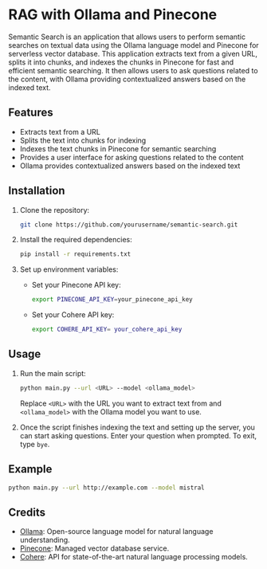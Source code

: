 # RAG with Ollama and Pinecone

Semantic Search is an application that allows users to perform semantic searches on textual data using the Ollama language model and Pinecone for serverless vector database. This application extracts text from a given URL, splits it into chunks, and indexes the chunks in Pinecone for fast and efficient semantic searching. It then allows users to ask questions related to the content, with Ollama providing contextualized answers based on the indexed text.

## Features

- Extracts text from a URL
- Splits the text into chunks for indexing
- Indexes the text chunks in Pinecone for semantic searching
- Provides a user interface for asking questions related to the content
- Ollama provides contextualized answers based on the indexed text

## Installation

1. Clone the repository:

   ```bash
   git clone https://github.com/yourusername/semantic-search.git
   ```

2. Install the required dependencies:

   ```bash
   pip install -r requirements.txt
   ```

3. Set up environment variables:

   - Set your Pinecone API key:

     ```bash
     export PINECONE_API_KEY=your_pinecone_api_key
     ```

   - Set your Cohere API key:

     ```bash
     export COHERE_API_KEY= your_cohere_api_key
     ```

## Usage

1. Run the main script:

   ```bash
   python main.py --url <URL> --model <ollama_model>
   ```

   Replace `<URL>` with the URL you want to extract text from and `<ollama_model>` with the Ollama model you want to use.

2. Once the script finishes indexing the text and setting up the server, you can start asking questions. Enter your question when prompted. To exit, type `bye`.

## Example

```bash
python main.py --url http://example.com --model mistral
```

## Credits

- [Ollama](https://github.com/ollama-dev/ollama): Open-source language model for natural language understanding.
- [Pinecone](https://www.pinecone.io/): Managed vector database service.
- [Cohere](https://cohere.ai/): API for state-of-the-art natural language processing models.



